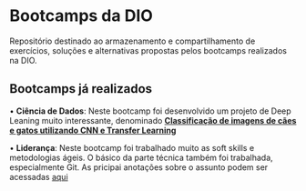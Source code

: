 # Bootcamps da DIO

Repositório destinado ao armazenamento e compartilhamento de exercícios, soluções e alternativas propostas pelos bootcamps realizados na DIO.

## Bootcamps já realizados

• **Ciência de Dados**: Neste bootcamp foi desenvolvido um projeto de Deep Leaning muito interessante, denominado **[Classificação de imagens de cães e gatos utilizando CNN e Transfer Learning](https://github.com/tiagotff/DIO/blob/main/Ciencia_de_Dados_Unimed_BH/Modulo_5_Machine_Learning/desafios/Projeto_de_Transfer_Learning_em_Python/Classificacao_de_imagens_de_caes_e_gatos_utilizando_CNN_e_Transfer_Learning.ipynb)**

• **Liderança**: Neste bootcamp foi trabalhado muito as soft skills e metodologias ágeis. O básico da parte técnica também foi trabalhada, especialmente Git. As pricipai anotações sobre o assunto podem ser acessadas [aqui](https://github.com/tiagotff/DIO/blob/main/Lideranca_Trainee_Carrefour/desafio/Introducao_Git_e_GitHub/Comandos_Git_Dio.txt)
